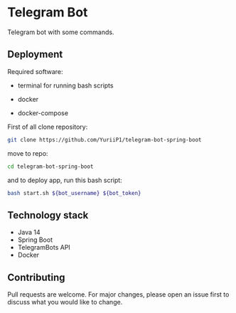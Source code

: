 # Telegram Bot

Telegram bot with some commands.



## Deployment

Required software:

- terminal for running bash scripts

- docker

- docker-compose

First of all clone repository:

```bash
git clone https://github.com/YuriiP1/telegram-bot-spring-boot
```
move to repo:

```bash
cd telegram-bot-spring-boot
```
and to deploy app, run this bash script:

```bash
bash start.sh ${bot_username} ${bot_token}
```

## Technology stack

- Java 14
- Spring Boot
- TelegramBots API
- Docker

## Contributing
Pull requests are welcome. For major changes, please open an issue first to discuss what you would like to change.
